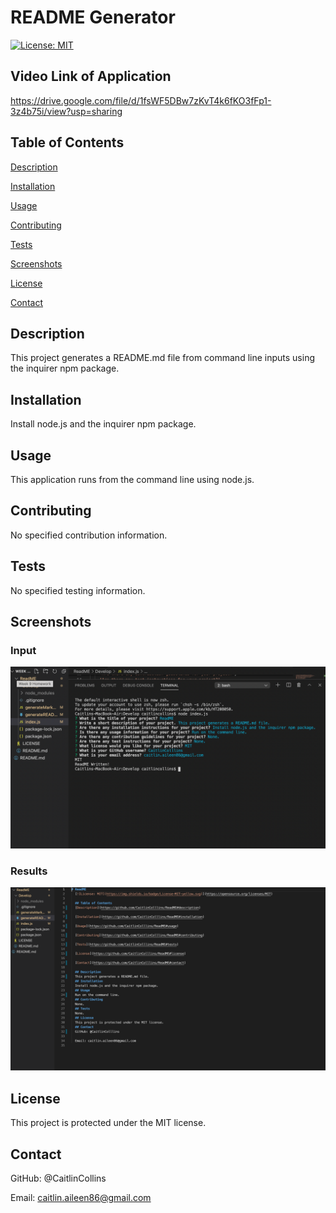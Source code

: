 # README Generator

  [![License: MIT](https://img.shields.io/badge/License-MIT-yellow.svg)](https://opensource.org/licenses/MIT)

  ## Video Link of Application
  https://drive.google.com/file/d/1fsWF5DBw7zKvT4k6fKO3fFp1-3z4b75i/view?usp=sharing
  
  ## Table of Contents
  [Description](https://github.com//#description)

  [Installation](https://github.com//#installation)

  [Usage](https://github.com//#usage)

  [Contributing](https://github.com//#contributing)

  [Tests](https://github.com//#tests)
  
  [Screenshots](https://github.com/CaitlinCollins/ReadME#screenshots)

  [License](https://github.com//#license)

  [Contact](https://github.com//#contact)

  ## Description
  This project generates a README.md file from command line inputs using the inquirer npm package. 
  
  ## Installation
  Install node.js and the inquirer npm package.
  
  ## Usage
  This application runs from the command line using node.js.

  ## Contributing
  No specified contribution information. 

  ## Tests
  No specified testing information. 
  
  ## Screenshots
  
  ### Input 
  
  ![gen1](https://github.com/CaitlinCollins/ReadME/blob/main/assets/gen1.png)
  
  ### Results
  
  ![gen2](https://github.com/CaitlinCollins/ReadME/blob/main/assets/gen2.png)

  ## License
  This project is protected under the MIT license.
  ## Contact
  GitHub: @CaitlinCollins

  Email: caitlin.aileen86@gmail.com

